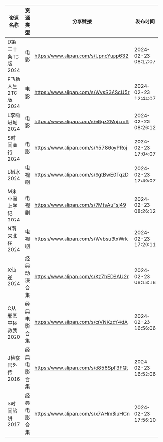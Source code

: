 | 资源名称          | 资源类型   | 分享链接                                 | 发布时间                |
| ------------- | ------ | ------------------------------------ | ------------------- |
| D第二十条TC版2024  | 电影     | https://www.alipan.com/s/UpncYupp632 | 2024-02-23 08:12:07 |
| F飞驰人生2TC版2024 | 电影     | https://www.alipan.com/s/WvsS3AScU5r | 2024-02-23 12:44:07 |
| L李响进城2024     | 电影     | https://www.alipan.com/s/e8gx2MnjzmB | 2024-02-23 08:26:12 |
| S时间商行2024     | 电影     | https://www.alipan.com/s/Y5786oyPRoj | 2024-02-23 17:04:07 |
| L猎冰2024       | 电视剧    | https://www.alipan.com/s/9gtBwEGTqzD | 2024-02-23 17:40:07 |
| M米小圈上学记2024   | 电视剧    | https://www.alipan.com/s/7MtsAuFsj49 | 2024-02-23 08:26:12 |
| N南来北往2024     | 电视剧    | https://www.alipan.com/s/Wvbsu3txWrk | 2024-02-23 17:20:11 |
| X仙逆2024       | 经典动漫合集 | https://www.alipan.com/s/Kz7hEDSAU2r | 2024-02-23 08:18:18 |
| C从邪恶中拯救我2020  | 经典电影合集 | https://www.alipan.com/s/ctVNKzcY4dA | 2024-02-23 16:56:06 |
| J检察官外传2016    | 经典电影合集 | https://www.alipan.com/s/d856SpT3FQt | 2024-02-23 16:52:06 |
| S时间陷阱2017     | 经典电影合集 | https://www.alipan.com/s/x7AHmBiuHCn | 2024-02-23 17:56:10 |
